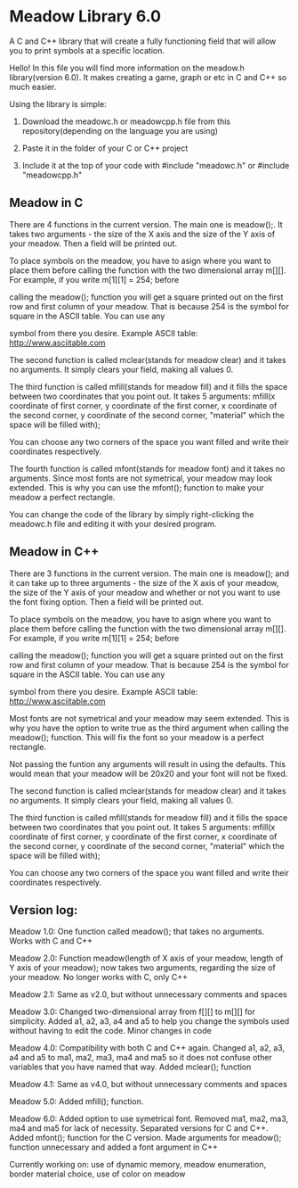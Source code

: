 # Meadow Library 6.0
 A C and C++ library that will create a fully functioning field that will allow you to print symbols at a specific location.

 Hello! In this file you will find more information on the meadow.h library(version 6.0). It makes creating a game, graph or etc in C and C++ so much easier.

 Using the library is simple:

 1. Download the meadowc.h or meadowcpp.h file from this repository(depending on the language you are using)
 
 2. Paste it in the folder of your C or C++ project

 3. Include it at the top of your code with #include "meadowc.h" or #include "meadowcpp.h"


## Meadow in C

 There are 4 functions in the current version. The main one is meadow();. It takes two arguments - the size of the X axis and the size of the Y axis of your meadow. Then a field will be printed out.

 To place symbols on the meadow, you have to asign where you want to place them before calling the function with the two dimensional array m[][]. For example, if you write m[1][1] = 254; before

 calling the meadow(); function you will get a square printed out on the first row and first column of your meadow. That is because 254 is the symbol for square in the ASCII table. You can use any

 symbol from there you desire. Example ASCII table: http://www.asciitable.com

 The second function is called mclear(stands for meadow clear) and it takes no arguments. It simply clears your field, making all values 0.
 
 The third function is called mfill(stands for meadow fill) and it fills the space between two coordinates that you point out. It takes 5 arguments: mfill(x coordinate of first corner, y coordinate of the first corner, x coordinate of the second corner, y coordinate of the second corner, "material" which the space will be filled with);
 
 You can choose any two corners of the space you want filled and write their coordinates respectively.

 The fourth function is called mfont(stands for meadow font) and it takes no arguments. Since most fonts are not symetrical, your meadow may look extended. This is why you can use the mfont(); function to make your meadow a perfect rectangle.

 You can change the code of the library by simply right-clicking the meadowc.h file and editing it with your desired program.

## Meadow in C++

 There are 3 functions in the current version. The main one is meadow(); and it can take up to three arguments - the size of the X axis of your meadow, the size of the Y axis of your meadow and whether or not you want to use the font fixing option. Then a field will be printed out.

 To place symbols on the meadow, you have to asign where you want to place them before calling the function with the two dimensional array m[][]. For example, if you write m[1][1] = 254; before

 calling the meadow(); function you will get a square printed out on the first row and first column of your meadow. That is because 254 is the symbol for square in the ASCII table. You can use any

 symbol from there you desire. Example ASCII table: http://www.asciitable.com

 Most fonts are not symetrical and your meadow may seem extended. This is why you have the option to write true as the third argument when calling the meadow(); function. This will fix the font so your meadow is a perfect rectangle.

 Not passing the funtion any arguments will result in using the defaults. This would mean that your meadow will be 20x20 and your font will not be fixed.

 The second function is called mclear(stands for meadow clear) and it takes no arguments. It simply clears your field, making all values 0.
 
 The third function is called mfill(stands for meadow fill) and it fills the space between two coordinates that you point out. It takes 5 arguments: mfill(x coordinate of first corner, y coordinate of the first corner, x coordinate of the second corner, y coordinate of the second corner, "material" which the space will be filled with);
 
 You can choose any two corners of the space you want filled and write their coordinates respectively.


## Version log:

Meadow 1.0: One function called meadow(); that takes no arguments. Works with C and C++

Meadow 2.0: Function meadow(length of X axis of your meadow, length of Y axis of your meadow); now takes two arguments, regarding the size of your meadow. No longer works with C, only C++

Meadow 2.1: Same as v2.0, but without unnecessary comments and spaces

Meadow 3.0: Changed two-dimensional array from f[][] to m[][] for simplicity. Added a1, a2, a3, a4 and a5 to help you change the symbols used without having to edit the code. Minor changes in code

Meadow 4.0: Compatibility with both C and C++ again. Changed a1, a2, a3, a4 and a5 to ma1, ma2, ma3, ma4 and ma5 so it does not confuse other variables that you have named that way. Added mclear(); function

Meadow 4.1: Same as v4.0, but without unnecessary comments and spaces

Meadow 5.0: Added mfill(); function.

Meadow 6.0: Added option to use symetrical font. Removed ma1, ma2, ma3, ma4 and ma5 for lack of necessity. Separated versions for C and C++. Added mfont(); function for the C version. Made arguments for meadow(); function unnecessary and added a font argument in C++

Currently working on: use of dynamic memory, meadow enumeration, border material choice, use of color on meadow
